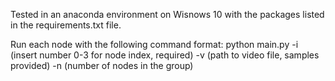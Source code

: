Tested in an anaconda environment on Wisnows 10 with the packages listed in the requirements.txt file.

Run each node with the following command format: python main.py -i (insert number 0-3 for node index, required)
                                                                -v (path to video file, samples provided)
                                                                -n (number of nodes in the group)
